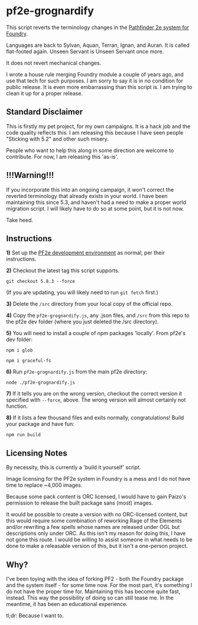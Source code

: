 # pf2e-grognardify

This script reverts the terminology changes in the [Pathfinder 2e system for Foundry](https://github.com/foundryvtt/pf2e).

Languages are back to Sylvan, Aquan, Terran, Ignan, and Auran. It is called flat-footed again. Unseen Servant is Unseen Servant once more.

It does not revert mechanical changes.

I wrote a house rule merging Foundry module a couple of years ago, and use that tech for such purposes. I am sorry to say it is in no condition for public release. It is even more embarrassing than this script is. I am trying to clean it up for a proper release.

## Standard Disclaimer

This is firstly my pet project, for my own campaigns. It is a hack job and the code quality reflects this. I am releasing this because I have seen people "Sticking with 5.2" and other such misery.

People who want to help this along in some direction are welcome to contribute. For now, I am releasing this 'as-is'.

## !!!Warning!!!

If you incorporate this into an ongoing campaign, it won't correct the reverted terminology that already exists in your world. I have been maintaining this since 5.3, and haven't had a need to make a proper world migration script. I will likely have to do so at some point, but it is not now.

Take heed.

## Instructions

**1)** Set up the [PF2e development environment](https://github.com/foundryvtt/pf2e/blob/master/CONTRIBUTING.md) as normal, per their instructions.

**2)** Checkout the latest tag this script supports.

`git checkout 5.8.3 --force`

(If you are updating, you will likely need to run `git fetch` first.)

**3)** Delete the `/src` directory from your local copy of the official repo.

**4)** Copy the `pf2e-grognardify.js`, any .json files, and `/src` from this repo to the pf2e dev folder (where you just deleted the /src directory).

**5)** You will need to install a couple of npm packages 'locally'. From pf2e's dev folder:

`npm i glob`

`npm i graceful-fs`

**6)** Run `pf2e-grognardify.js` from the main pf2e directory:

`node ./pf2e-grognardify.js`

**7)** If it tells you are on the wrong version, checkout the correct version it specified with `--force`, above. The wrong version will almost certainly not function.

**8)** If it lists a few thousand files and exits normally, congratulations! Build your package and have fun:

`npm run build`

## Licensing Notes

By necessity, this is currently a 'build it yourself' script.

Image licensing for the PF2e system in Foundry is a mess and I do not have time to replace ~4,000 images.

Because some pack content is ORC licensed, I would have to gain Paizo's permission to release the built package sans (most) images. 

It would be possible to create a version with no ORC-licensed content, but this would require some combination of reworking Rage of the Elements and/or rewriting a few spells whose names are released under OGL but descriptions only under ORC. As this isn't my reason for doing this, I have not gone this route. I would be willing to assist someone in what needs to be done to make a releasable version of this, but it isn't a one-person project. 

## Why?

I've been toying with the idea of forking PF2 - both the Foundry package and the system itself - for some time now. For the most part, it's something I do not have the proper time for. Maintaining this has become quite fast, instead. This way the possibility of doing so can still tease me. In the meantime, it has been an educational experience.

tl;dr: Because I want to.

